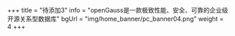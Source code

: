 +++
title = "待添加3"
info = "openGauss是一款极致性能、安全、可靠的企业级开源关系型数据库"
bgUrl = "img/home_banner/pc_banner04.png"
weight =  4
+++
